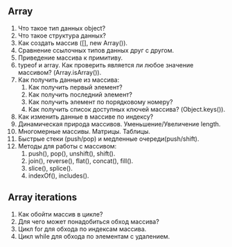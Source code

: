 ## Array

1. Что такое тип данных object?
2. Что такое структура данных?
3. Как создать массив ([], new Array()).
4. Сравнение ссылочных типов данных друг с другом.
5. Приведение массива к примитиву.
6. typeof и array. Как проверить является ли любое значение массивом? (Array.isArray()).
7. Как получить данные из массива:
   1. Как получить первый элемент?
   2. Как получить последний элемент?
   3. Как получить элемент по порядковому номеру?
	 4. Как получить список доступных ключей массива? (Object.keys()).
8. Как изменить данные в массиве по индексу?
9. Динамическая природа массивов. Уменьшение/Увеличение length.
10. Многомерные массивы. Матрицы. Таблицы.
11. Быстрые стеки (push/pop) и медленные очереди(push/shift).
12. Методы для работы с массивом:
    1. push(), pop(), unshift(), shift().
    2. join(), reverse(), flat(), concat(), fill().
    3. slice(), splice().
    4. indexOf(), includes().

## Array iterations

1. Как обойти массив в цикле?
2. Для чего может понадобиться обход массива?
3. Цикл for для обхода по индексам массива.
4. Цикл while для обхода по элементам с удалением.
